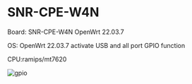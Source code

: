 # SNR-CPE-W4N

Board: SNR-CPE-W4N OpenWrt 22.03.7

OS: OpenWrt 22.03.7 activate USB and all port GPIO function

CPU:ramips/mt7620

![gpio](GPIO.jpg)
